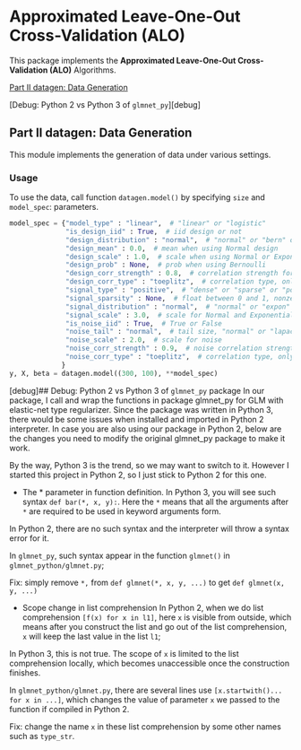 # Approximated Leave-One-Out Cross-Validation (ALO)

This package implements the **Approximated Leave-One-Out Cross-Validation (ALO)** Algorithms.

[Part II datagen: Data Generation](#part-ii-datagen-data-generation)

[Debug: Python 2 vs Python 3 of `glmnet_py`][debug]


## Part II datagen: Data Generation
This module implements the generation of data under various settings.

### Usage
To use the data, call function `datagen.model()` by specifying `size` and `model_spec`:
parameters.
```python
model_spec = {"model_type" : "linear",  # "linear" or "logistic"
              "is_design_iid" : True,  # iid design or not
              "design_distribution" : "normal",  # "normal" or "bern" or "expon"
              "design_mean" : 0.0,  # mean when using Normal design
              "design_scale" : 1.0,  # scale when using Normal or Exponential
              "design_prob" : None,  # prob when using Bernoulli
              "design_corr_strength" : 0.8,  # correlation strength for correlated design
              "design_corr_type" : "toeplitz",  # correlation type, only "toeplitz" now
              "signal_type" : "positive",  # "dense" or "sparse" or "positive"
              "signal_sparsity" : None,  # float between 0 and 1, nonzero loc / p
              "signal_distribution" : "normal",  # "normal" or "expon"
              "signal_scale" : 3.0,  # scale for Normal and Exponential
              "is_noise_iid" : True,  # True or False
              "noise_tail" : "normal",  # tail size, "normal" or "lapace" or "cauchy"
              "noise_scale" : 2.0,  # scale for noise
              "noise_corr_strength" : 0.9,  # noise correlation strength
              "noise_corr_type" : "toeplitz",  # correlation type, only toeplitz now
             }
y, X, beta = datagen.model((300, 100), **model_spec)
```

[debug]## Debug: Python 2 vs Python 3 of `glmnet_py` package
In our package, I call and wrap the functions in package glmnet_py for GLM with elastic-net
type regularizer. Since the package was written in Python 3, there would be some issues
when installed and imported in Python 2 interpreter. In case you are also using our
package in Python 2, below are the changes you need to modify the original glmnet_py
package to make it work.

By the way, Python 3 is the trend, so we may want to switch to it. However I started
this project in Python 2, so I just stick to Python 2 for this one.

* The * parameter in function definition.
In Python 3, you will see such syntax `def bar(*, x, y):`. Here the `*` means that all
the arguments after `*` are required to be used in keyword arguments form.

In Python 2, there are no such syntax and the interpreter will throw a syntax error for
it.

In `glmnet_py`, such syntax appear in the function `glmnet()` in `glmnet_python/glmnet.py`;

Fix: simply remove `*,` from `def glmnet(*, x, y, ...)` to get `def glmnet(x, y, ...)`

* Scope change in list comprehension
In Python 2, when we do list comprehension `[f(x) for x in l1]`, here `x` is visible
from outside, which means after you construct the list and go out of the list
comprehension, `x` will keep the last value in the list `l1`;

In Python 3, this is not true. The scope of `x` is limited to the list comprehension
locally, which becomes unaccessible once the construction finishes.

In `glmnet_python/glmnet.py`, there are several lines use `[x.startwith()... for x in ...]`,
which changes the value of parameter `x` we passed to the function if compiled in
Python 2.

Fix: change the name `x` in these list comprehension by some other names such as
`type_str`.
